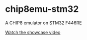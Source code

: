# chip8emu-stm32
A CHIP8 emulator on STM32 F446RE

[Watch the showcase video](https://youtu.be/00CG12AI1-k)
